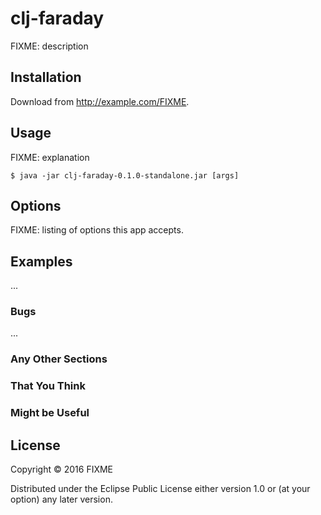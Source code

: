 # clj-faraday

FIXME: description

## Installation

Download from http://example.com/FIXME.

## Usage

FIXME: explanation

    $ java -jar clj-faraday-0.1.0-standalone.jar [args]

## Options

FIXME: listing of options this app accepts.

## Examples

...

### Bugs

...

### Any Other Sections
### That You Think
### Might be Useful

## License

Copyright © 2016 FIXME

Distributed under the Eclipse Public License either version 1.0 or (at
your option) any later version.
